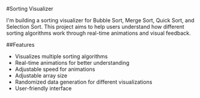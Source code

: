 #Sorting Visualizer

I'm building a sorting visualizer for Bubble Sort, Merge Sort, Quick Sort, and Selection Sort. 
This project aims to help users understand how different sorting algorithms work through real-time animations and visual feedback.

##Features
- Visualizes multiple sorting algorithms
- Real-time animations for better understanding
- Adjustable speed for animations
- Adjustable array size
- Randomized data generation for different visualizations
- User-friendly interface
